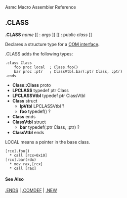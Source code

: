 Asmc Macro Assembler Reference

## .CLASS

**.CLASS** _name_ [[ : _args_ ]] [[ : public _class_ ]]

Declares a structure type for a [COM interface](dot_comdef.md).

.CLASS adds the following types:

    .class Class
        foo proc local  ; Class.foo()
        bar proc :ptr   ; ClassVtbl.bar(:ptr Class, :ptr)
    .ends

- **Class::Class** proto
- **LPCLASS** typedef ptr Class
- **LPCLASSVtbl** typedef ptr ClassVtbl
- **Class** struct
  - **lpVtbl** LPCLASSVtbl ?
  - **foo** typedef() ?
- **Class** ends
- **ClassVtbl** struct
  - **bar** typedef(:ptr Class, :ptr) ?
- **ClassVtbl** ends

LOCAL means a pointer in the base class.

    [rcx].foo()
      * call [rcx+0x10]
    [rcx].bar(rdx)
      * mov rax,[rcx]
      * call [rax]

#### See Also

[.ENDS](dot_ends.md) | [.COMDEF](dot_comdef.md) | [.NEW](dot_new.md)
